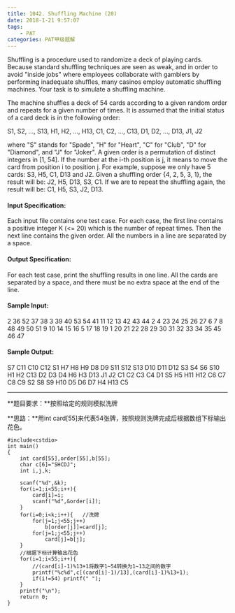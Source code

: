 ```yaml
---
title: 1042. Shuffling Machine (20)
date: 2018-1-21 9:57:07
tags: 
	- PAT
categories: PAT甲级题解
---
```


Shuffling is a procedure used to randomize a deck of playing cards. Because standard shuffling techniques are seen as weak, and in order to avoid "inside jobs" where employees collaborate with gamblers by performing inadequate shuffles, many casinos employ automatic shuffling machines. Your task is to simulate a shuffling machine.

The machine shuffles a deck of 54 cards according to a given random order and repeats for a given number of times. It is assumed that the initial status of a card deck is in the following order:

S1, S2, ..., S13, H1, H2, ..., H13, C1, C2, ..., C13, D1, D2, ..., D13, J1, J2

where "S" stands for "Spade", "H" for "Heart", "C" for "Club", "D" for "Diamond", and "J" for "Joker". A given order is a permutation of distinct integers in [1, 54]. If the number at the i-th position is j, it means to move the card from position i to position j. For example, suppose we only have 5 cards: S3, H5, C1, D13 and J2. Given a shuffling order {4, 2, 5, 3, 1}, the result will be: J2, H5, D13, S3, C1. If we are to repeat the shuffling again, the result will be: C1, H5, S3, J2, D13.

#### Input Specification:

Each input file contains one test case. For each case, the first line contains a positive integer K (<= 20) which is the number of repeat times. Then the next line contains the given order. All the numbers in a line are separated by a space.

#### Output Specification:

For each test case, print the shuffling results in one line. All the cards are separated by a space, and there must be no extra space at the end of the line.

#### Sample Input:
2
36 52 37 38 3 39 40 53 54 41 11 12 13 42 43 44 2 4 23 24 25 26 27 6 7 8 48 49 50 51 9 10 14 15 16 5 17 18 19 1 20 21 22 28 29 30 31 32 33 34 35 45 46 47
#### Sample Output:
S7 C11 C10 C12 S1 H7 H8 H9 D8 D9 S11 S12 S13 D10 D11 D12 S3 S4 S6 S10 H1 H2 C13 D2 D3 D4 H6 H3 D13 J1 J2 C1 C2 C3 C4 D1 S5 H5 H11 H12 C6 C7 C8 C9 S2 S8 S9 H10 D5 D6 D7 H4 H13 C5
***
**题目要求：**按照给定的规则模拟洗牌

**思路：**用int card[55]来代表54张牌，按照规则洗牌完成后根据数组下标输出花色。

```
#include<cstdio>
int main()
{
    int card[55],order[55],b[55];
    char c[6]="SHCDJ";
    int i,j,k;

    scanf("%d",&k);
    for(i=1;i<55;i++){
        card[i]=i;
        scanf("%d",&order[i]);
    }
    for(i=0;i<k;i++){   //洗牌
        for(j=1;j<55;j++)
            b[order[j]]=card[j];
        for(j=1;j<55;j++)
            card[j]=b[j];
    }
    //根据下标计算输出花色
    for(i=1;i<55;i++){ 
        //(card[i]-1)%13+1将数字1~54转换为1~13之间的数字
        printf("%c%d",c[(card[i]-1)/13],(card[i]-1)%13+1);
        if(i!=54) printf(" ");
    }
    printf("\n");
    return 0;
}
```